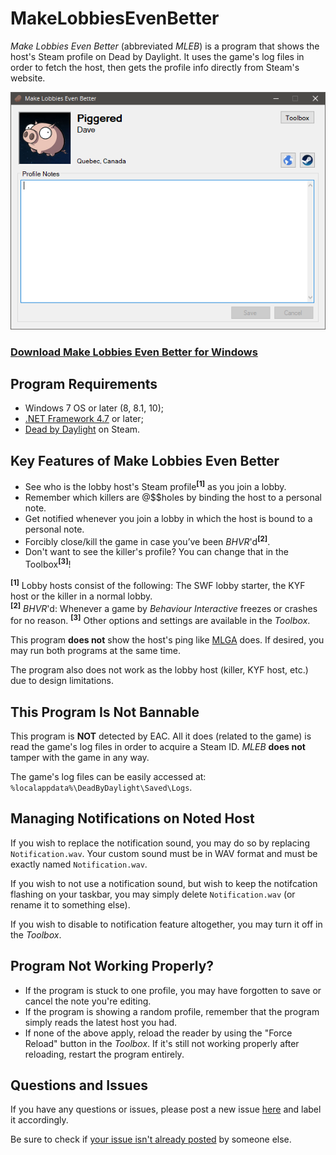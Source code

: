 # MakeLobbiesEvenBetter
*Make Lobbies Even Better* (abbreviated *MLEB*) is a program that shows the host's Steam profile on Dead by Daylight. It uses the game's log files in order to fetch the host, then gets the profile info directly from Steam's website.

![Preview of the program](https://raw.githubusercontent.com/Piggered/MakeLobbiesEvenBetter/master/preview.png)

### [Download Make Lobbies Even Better for Windows](https://github.com/Piggered/MakeLobbiesEvenBetter/releases)

## Program Requirements

* Windows 7 OS or later (8, 8.1, 10);
* [.NET Framework 4.7](https://www.microsoft.com/en-us/download/details.aspx?id=55170) or later;
* [Dead by Daylight](https://store.steampowered.com/app/381210/Dead_by_Daylight/) on Steam.

## Key Features of Make Lobbies Even Better

* See who is the lobby host's Steam profile<sup>**[1]**</sup> as you join a lobby.
* Remember which killers are @$$holes by binding the host to a personal note.
* Get notified whenever you join a lobby in which the host is bound to a personal note.
* Forcibly close/kill the game in case you’ve been *BHVR*'d<sup>**[2]**</sup>.
* Don't want to see the killer's profile? You can change that in the Toolbox<sup>**[3]**</sup>!

<sup>**[1]**</sup> Lobby hosts consist of the following: The SWF lobby starter, the KYF host or the killer in a normal lobby.  
<sup>**[2]**</sup> *BHVR*'d: Whenever a game by *Behaviour Interactive* freezes or crashes for no reason. 
<sup>**[3]**</sup> Other options and settings are available in the *Toolbox*.

This program **does not** show the host's ping like [MLGA](https://github.com/PsiLupan/MakeLobbiesGreatAgain) does. If desired, you may run both programs at the same time.

The program also does not work as the lobby host (killer, KYF host, etc.) due to design limitations.

## This Program Is Not Bannable

This program is **NOT** detected by EAC. All it does (related to the game) is read the game's log files in order to acquire a Steam ID. *MLEB* **does not** tamper with the game in any way.

The game's log files can be easily accessed at: `%localappdata%\DeadByDaylight\Saved\Logs`.

## Managing Notifications on Noted Host

If you wish to replace the notification sound, you may do so by replacing `Notification.wav`. Your custom sound must be in WAV format and must be exactly named `Notification.wav`.

If you wish to not use a notification sound, but wish to keep the notifcation flashing on your taskbar, you may simply delete `Notification.wav` (or rename it to something else).

If you wish to disable to notification feature altogether, you may turn it off in the *Toolbox*.

## Program Not Working Properly?

* If the program is stuck to one profile, you may have forgotten to save or cancel the note you're editing.
* If the program is showing a random profile, remember that the program simply reads the latest host you had.
* If none of the above apply, reload the reader by using the "Force Reload" button in the *Toolbox*. If it's still not working properly after reloading, restart the program entirely.

## Questions and Issues

If you have any questions or issues, please post a new issue [here](https://github.com/Piggered/MakeLobbiesEvenBetter/issues/new) and label it accordingly.

Be sure to check if [your issue isn't already posted](https://github.com/Piggered/MakeLobbiesEvenBetter/issues) by someone else.
